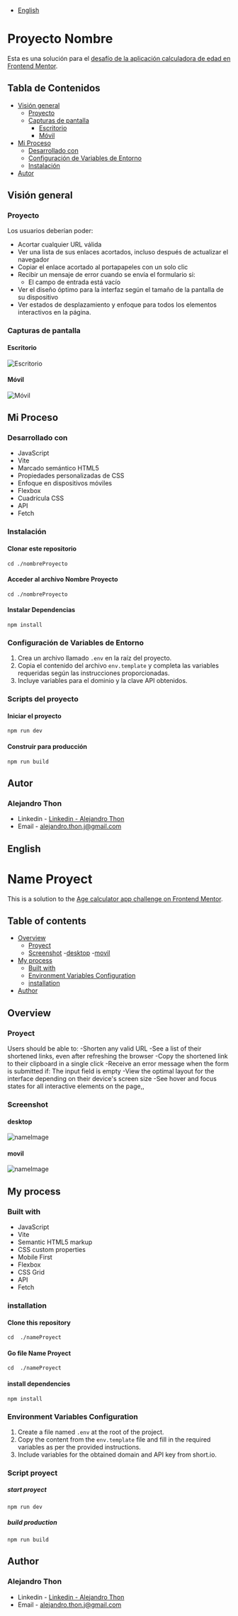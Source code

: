 - [English](#English)

# Proyecto Nombre

Esta es una solución para el [desafío de la aplicación calculadora de edad en Frontend Mentor](https://www.frontendmentor.io/challenges/age-calculator-app-dF9DFFpj-Q).

## Tabla de Contenidos
- [Visión general](#visión-general)
  - [Proyecto](#proyecto)
  - [Capturas de pantalla](#capturas-de-pantalla)
    - [Escritorio](#escritorio)
    - [Móvil](#móvil)
- [Mi Proceso](#mi-proceso)
  - [Desarrollado con](#desarrollado-con)
  - [Configuración de Variables de Entorno](#configuración-de-variables-de-entorno)
  - [Instalación](#instalación)
- [Autor](#autor)

## Visión general

### Proyecto

Los usuarios deberían poder:
- Acortar cualquier URL válida
- Ver una lista de sus enlaces acortados, incluso después de actualizar el navegador
- Copiar el enlace acortado al portapapeles con un solo clic
- Recibir un mensaje de error cuando se envía el formulario si:
  - El campo de entrada está vacío
- Ver el diseño óptimo para la interfaz según el tamaño de la pantalla de su dispositivo
- Ver estados de desplazamiento y enfoque para todos los elementos interactivos en la página.

### Capturas de pantalla

#### Escritorio

![Escritorio](src\assets\images\nombreImagen.png)

#### Móvil

![Móvil](src\assets\images\nombreImagen.png)

## Mi Proceso

### Desarrollado con

- JavaScript
- Vite
- Marcado semántico HTML5
- Propiedades personalizadas de CSS
- Enfoque en dispositivos móviles
- Flexbox
- Cuadrícula CSS
- API
- Fetch

### Instalación

#### Clonar este repositorio

`cd ./nombreProyecto`

#### Acceder al archivo Nombre Proyecto

`cd ./nombreProyecto`

#### Instalar Dependencias

`npm install`

### Configuración de Variables de Entorno

1. Crea un archivo llamado `.env` en la raíz del proyecto.
2. Copia el contenido del archivo `env.template` y completa las variables requeridas según las instrucciones proporcionadas.
3. Incluye variables para el dominio y la clave API obtenidos.

### Scripts del proyecto

#### Iniciar el proyecto

`npm run dev`

#### Construir para producción

`npm run build`

## Autor

### Alejandro Thon

- Linkedin - [Linkedin - Alejandro Thon](www.linkedin.com/in/alejandrothon/)
- Email - alejandro.thon.j@gmail.com


## English

# Name Proyect

This is a solution to the [Age calculator app challenge on Frontend Mentor](https://www.frontendmentor.io/challenges/age-calculator-app-dF9DFFpj-Q).

## Table of contents
- [Overview](#overview)
  - [Proyect](#Proyect)
  - [Screenshot](#screenshot)
    -[desktop](#desktop)
    -[movil](#movil)
- [My process](#my-process)
  - [Built with](#built-with)
  - [Environment Variables Configuration](#Environment-Variables-Configuration)
  - [installation](#installation)
- [Author](#author)

## Overview

### Proyect

Users should be able to:
-Shorten any valid URL
-See a list of their shortened links, even after refreshing the browser
-Copy the shortened link to their clipboard in a single click
-Receive an error message when the form is submitted if:
The input field is empty
-View the optimal layout for the interface depending on their device's screen size
-See hover and focus states for all interactive elements on the page,,

### Screenshot

#### desktop

  <image src="src\assets\images\nameImage.png" alt="nameImage">

#### movil

   <image src="src\assets\images\nameImage.png" alt="nameImage">

## My process

### Built with

- JavaScript
- Vite
- Semantic HTML5 markup
- CSS custom properties
- Mobile First
- Flexbox
- CSS Grid
- API
- Fetch


### installation

#### Clone this repository

`cd  ./nameProyect`


#### Go file Name Proyect

`cd  ./nameProyect`

#### install dependencies

`npm install `


###  Environment Variables Configuration

1. Create a file named `.env` at the root of the project.
2. Copy the content from the `env.template` file and fill in the required variables as per the provided instructions.
3. Include variables for the obtained domain and API key from short.io.


### Script proyect

##### start proyect

`npm run dev`

##### build production

`npm run build`

## Author

### Alejandro Thon

- Linkedin - [Linkedin - Alejandro Thon](www.linkedin.com/in/alejandrothon/)
- Email - alejandro.thon.j@gmail.com

